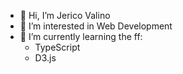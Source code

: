 - 👋 Hi, I’m Jerico Valino
- 👀 I’m interested in Web Development
- 🌱 I’m currently learning the ff:
  - TypeScript
  - D3.js